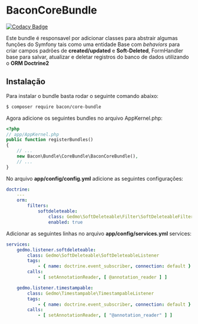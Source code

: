 BaconCoreBundle
===============

[![Codacy Badge](https://api.codacy.com/project/badge/grade/0fcf3272ea6f41f79afc4f11bfa77854)](https://www.codacy.com/app/adan-grg/BaconCoreBundle)

Este bundle é responsavel por adicionar classes para abstrair algumas funções do Symfony tais como uma entidade Base com *behaviors* para criar campos padrões de **created/updated** e **Soft-Deleted**, FormHandler base para salvar, atualizar e deletar registros do banco de dados utilizando o **ORM Doctrine2**

## Instalação

Para instalar o bundle basta rodar o seguinte comando abaixo:

```bash
$ composer require bacon/core-bundle
```
Agora adicione os seguintes bundles no arquivo AppKernel.php:

```php
<?php
// app/AppKernel.php
public function registerBundles()
{
    // ...
    new Bacon\Bundle\CoreBundle\BaconCoreBundle(),
    // ...
}
```
No arquivo **app/config/config.yml** adicione as seguintes configurações:

```yaml
doctrine:
	---
    orm:
        filters:
            softdeleteable:
                class: Gedmo\SoftDeleteable\Filter\SoftDeleteableFilter
                enabled: true
```
Adicionar as seguintes linhas no arquivo **app/config/services.yml**
services:

```yaml
services:
    gedmo.listener.softdeleteable:
        class: Gedmo\SoftDeleteable\SoftDeleteableListener
        tags:
            - { name: doctrine.event_subscriber, connection: default }
        calls:
            - [ setAnnotationReader, [ @annotation_reader ] ]

    gedmo.listener.timestampable:
        class: Gedmo\Timestampable\TimestampableListener
        tags:
            - { name: doctrine.event_subscriber, connection: default }
        calls:
            - [ setAnnotationReader, [ "@annotation_reader" ] ]
```